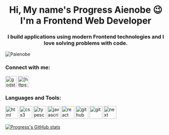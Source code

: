 <h1 align="center">Hi, My name's Progress Aienobe 😉<br>I'm a Frontend Web Developer</h1>
<h3 align="center">I build applications using modern Frontend technologies and I love solving problems with code.</h3>
<img src="https://komarev.com/ghpvc/?username=Paienobe&label=Profile%20views&color=0e75b6&style=flat" alt="Paienobe" align="center"/>
<h3 align="left">Connect with me:</h3>
<p align="left">
<a href="https://twitter.com/paienobe" target="blank"><img align="center" src="https://raw.githubusercontent.com/rahuldkjain/github-profile-readme-generator/master/src/images/icons/Social/twitter.svg" alt="godstime_nwabue" height="35" width="35" /></a>
<a href="https://www.linkedin.com/in/progress-aienobe-a93ba3221/" target="blank"><img align="center" src="https://raw.githubusercontent.com/rahuldkjain/github-profile-readme-generator/master/src/images/icons/Social/linked-in-alt.svg" alt="[https://www.linkedin.com/in/godstime-nwabue-08481b128/](https://www.linkedin.com/in/progress-aienobe-a93ba3221/)" height="35" width="35" /></a>
</p>
<h3 align="left">Languages and Tools:</h3>
<p align="left"> 
  <img src="https://cdn-icons-png.flaticon.com/512/143/143655.png" alt="html" width="40" height="40"/>  
  <img src="https://cdn-icons-png.flaticon.com/512/5968/5968242.png" alt="css3" width="40" height="40"/> 
  <img src="https://cdn-icons-png.flaticon.com/512/5968/5968381.png" alt="typescript" width="40" height="40"/> 
  <img src="https://cdn-icons-png.flaticon.com/512/5968/5968292.png" alt="javascript" width="40" height="40"/> 
  <img src="https://cdn-icons-png.flaticon.com/512/875/875209.png" alt="react" width="40" height="40"/>
  <img src="https://cdn-icons-png.flaticon.com/512/270/270798.png" alt="github" width="40" height="40"/>
  <img src="https://cdn-icons-png.flaticon.com/512/4494/4494748.png" alt="git" width="40" height="40"/>
  <img src="https://www.rlogical.com/wp-content/uploads/2021/08/Rlogical-Blog-Images-thumbnail.png" alt="next" width="40" height="40"/>
</p>

<!---
Paienobe/Paienobe is a ✨ special ✨ repository because its `README.md` (this file) appears on your GitHub profile.
You can click the Preview link to take a look at your changes.
--->
[![Progress's GitHub stats](https://github-readme-stats.vercel.app/api?username=Paienobe&count_private=true&show_icons=true&show_icons=true&theme=dracula)](https://github.com/anuraghazra/github-readme-stats)
